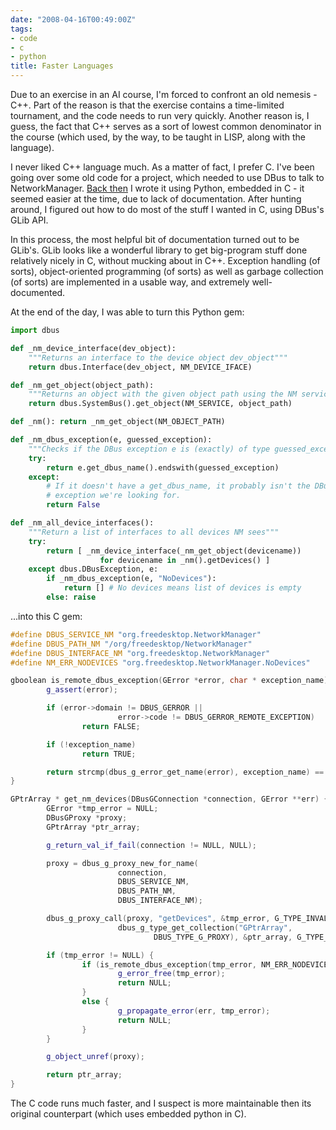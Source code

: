 ```yaml
---
date: "2008-04-16T00:49:00Z"
tags:
- code
- c
- python
title: Faster Languages
---
```


Due to an exercise in an AI course, I'm forced to confront an old nemesis -
C++. Part of the reason is that the exercise contains a time-limited
tournament, and the code needs to run very quickly. Another reason is, I guess,
the fact that C++ serves as a sort of lowest common denominator in the course
(which used, by the way, to be taught in LISP, along with the language).

I never liked C++ language much. As a matter of fact, I prefer C. I've been
going over some old code for a project, which needed to use DBus to talk to
NetworkManager. [Back then][1] I wrote it using Python, embedded in C - it
seemed easier at the time, due to lack of documentation. After hunting around,
I figured out how to do most of the stuff I wanted in C, using DBus's GLib API.

[1]: /2007/09/16/exception-handling-decorators-and-python/

In this process, the most helpful bit of documentation turned out to be GLib's.
GLib looks like a wonderful library to get big-program stuff done relatively
nicely in C, without mucking about in C++. Exception handling (of sorts),
object-oriented programming (of sorts) as well as garbage collection (of sorts)
are implemented in a usable way, and extremely well-documented.

At the end of the day, I was able to turn this Python gem:

```python
import dbus

def _nm_device_interface(dev_object):
    """Returns an interface to the device object dev_object"""
    return dbus.Interface(dev_object, NM_DEVICE_IFACE)

def _nm_get_object(object_path):
    """Returns an object with the given object path using the NM service"""
    return dbus.SystemBus().get_object(NM_SERVICE, object_path)

def _nm(): return _nm_get_object(NM_OBJECT_PATH)

def _nm_dbus_exception(e, guessed_exception):
    """Checks if the DBus exception e is (exactly) of type guessed_exception"""
    try:
        return e.get_dbus_name().endswith(guessed_exception)
    except:
        # If it doesn't have a get_dbus_name, it probably isn't the DBus
        # exception we're looking for.
        return False

def _nm_all_device_interfaces():
    """Return a list of interfaces to all devices NM sees"""
    try:
        return [ _nm_device_interface(_nm_get_object(devicename))
                    for devicename in _nm().getDevices() ]
    except dbus.DBusException, e:
        if _nm_dbus_exception(e, "NoDevices"):
            return [] # No devices means list of devices is empty
        else: raise
```

...into this C gem:

```cpp
#define DBUS_SERVICE_NM "org.freedesktop.NetworkManager"
#define DBUS_PATH_NM "/org/freedesktop/NetworkManager"
#define DBUS_INTERFACE_NM "org.freedesktop.NetworkManager"
#define NM_ERR_NODEVICES "org.freedesktop.NetworkManager.NoDevices"

gboolean is_remote_dbus_exception(GError *error, char * exception_name) {
        g_assert(error);

        if (error->domain != DBUS_GERROR ||
                        error->code != DBUS_GERROR_REMOTE_EXCEPTION)
                return FALSE;

        if (!exception_name)
                return TRUE;

        return strcmp(dbus_g_error_get_name(error), exception_name) == 0;
}

GPtrArray * get_nm_devices(DBusGConnection *connection, GError **err) {
        GError *tmp_error = NULL;
        DBusGProxy *proxy;
        GPtrArray *ptr_array;

        g_return_val_if_fail(connection != NULL, NULL);

        proxy = dbus_g_proxy_new_for_name(
                        connection,
                        DBUS_SERVICE_NM,
                        DBUS_PATH_NM,
                        DBUS_INTERFACE_NM);

        dbus_g_proxy_call(proxy, "getDevices", &tmp_error, G_TYPE_INVALID,
                        dbus_g_type_get_collection("GPtrArray",
                                DBUS_TYPE_G_PROXY), &ptr_array, G_TYPE_INVALID);

        if (tmp_error != NULL) {
                if (is_remote_dbus_exception(tmp_error, NM_ERR_NODEVICES)) {
                        g_error_free(tmp_error);
                        return NULL;
                }
                else {
                        g_propagate_error(err, tmp_error);
                        return NULL;
                }
        }

        g_object_unref(proxy);

        return ptr_array;
}
```

The C code runs much faster, and I suspect is more maintainable then its
original counterpart (which uses embedded python in C).
